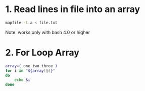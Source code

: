 # 1. Read lines in file into an array

```bash
mapfile -t a < file.txt
```

Note: works only with bash 4.0 or higher

# 2. For Loop Array

```bash
array=( one two three )
for i in "${array[@]}"
do
	echo $i
done
```